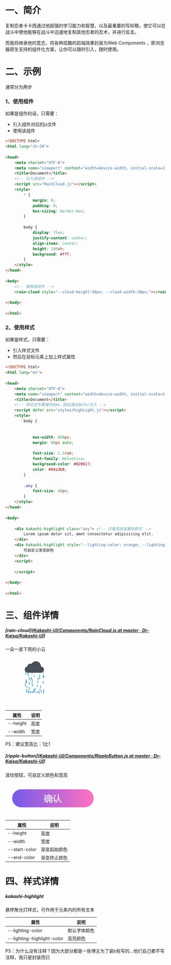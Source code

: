 # 一、简介

复制忍者卡卡西通过他超强的学习能力和智慧，以及最重要的写轮眼，使它可以在战斗中使他能够在战斗中迅速地复制其他忍者的忍术，并进行反击。

而我将继承他的意志，将各种炫酷的前端效果封装为Web Components ，即浏览器原生支持的组件化方案，让你可以随时引入，随时使用。



# 二、示例

通常分为两步

### 1、使用组件

如果是组件的话，只需要：

- 引入组件对应的js文件
- 使用该组件

```html
<!DOCTYPE html>
<html lang="zh-CN">

<head>
    <meta charset="UTF-8">
    <meta name="viewport" content="width=device-width, initial-scale=1.0">
    <title>Document</title>
    <!-- 引入该组件 -->
    <script src="RainCloud.js"></script>
    <style>
        * {
            margin: 0;
            padding: 0;
            box-sizing: border-box;
        }

        body {
            display: flex;
            justify-content: center;
            align-items: center;
            height: 100vh;
            background: #fff;
        }
    </style>
</head>

<body>
    <!-- 使用该组件 -->
    <rain-cloud style="--cloud-height:30px; --cloud-width:30px;"></rain-cloud>

</body>

</html>
```

### 2、使用样式

如果是样式，只需要：

- 引入样式文件
- 然后在目标元素上加上样式属性

```html
<!DOCTYPE html>
<html lang="en">

<head>
    <meta charset="UTF-8">
    <meta name="viewport" content="width=device-width, initial-scale=1.0">
    <title>Document</title>
    <!-- 样式文件要操作dom，因此通过defer引入 -->
    <script defer src="styles/highLight.js"></script>
    <style>
        body {


            max-width: 600px;
            margin: 80px auto;

            font-size: 1.5rem;
            font-family: Helvetica;
            background-color: #020617;
            color: #94a3b8;
        }

        .any {
            font-size: 40px;
        }
    </style>
</head>

<body>

    <div kakashi-highlight class="any"> <!-- 只需添加该属性即可 -->
        Lorem ipsum dolor sit, amet consectetur adipisicing elit.
    </div>
    <div kakashi-highlight style="--lighting-color: orange; --lighting-highlight-color: yellow;">
        可自定义渐变颜色
    </div>
    <script>

    </script>

</body>

</html>
```







# 三、组件详情

##### [rain-cloud]([Kakashi-UI/Components/RainCloud.js at master · Dr-Kaisa/Kakashi-UI](https://github.com/Dr-Kaisa/Kakashi-UI/blob/master/Components/RainCloud.js))

一朵一直下雨的小云

![PixPin_2025-09-07_22-36-53](./assets/PixPin_2025-09-07_22-36-53.gif)

| 属性     | 说明 |
| -------- | ---- |
| --height | 高度 |
| --width  | 宽度 |

PS：建议宽高比：1比1





##### [ripple-button]([Kakashi-UI/Components/RippleButton.js at master · Dr-Kaisa/Kakashi-UI](https://github.com/Dr-Kaisa/Kakashi-UI/blob/master/Components/RippleButton.js))

波纹按钮，可自定义颜色和宽高

<img src="./assets/PixPin_2025-09-08_00-47-00.gif" alt="PixPin_2025-09-08_00-47-00" style="zoom:80%;float:le" />

| 属性          | 说明         |
| ------------- | ------------ |
| --height      | 高度         |
| --width       | 宽度         |
| --start-color | 渐变起始颜色 |
| --end-color   | 渐变终止颜色 |









# 四、样式详情

##### kakashi-highlight

悬停聚光灯样式，可作用于元素内的所有文本

| 属性                       | 说明         |
| -------------------------- | ------------ |
| --lighting-color           | 默认字体颜色 |
| --lighting-highlight-color | 高亮颜色     |





































































































































































































PS：为什么没有注释？因为大部分都是一些博主为了装b些写的...他们自己都不写注释，我只是封装而已